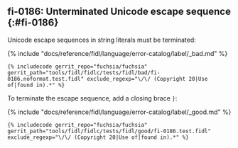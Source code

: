 ## fi-0186: Unterminated Unicode escape sequence {:#fi-0186}

Unicode escape sequences in string literals must be terminated:

{% include "docs/reference/fidl/language/error-catalog/label/_bad.md" %}

```fidl
{% includecode gerrit_repo="fuchsia/fuchsia" gerrit_path="tools/fidl/fidlc/tests/fidl/bad/fi-0186.noformat.test.fidl" exclude_regexp="\/\/ (Copyright 20|Use of|found in).*" %}
```

To terminate the escape sequence, add a closing brace `}`:

{% include "docs/reference/fidl/language/error-catalog/label/_good.md" %}

```fidl
{% includecode gerrit_repo="fuchsia/fuchsia" gerrit_path="tools/fidl/fidlc/tests/fidl/good/fi-0186.test.fidl" exclude_regexp="\/\/ (Copyright 20|Use of|found in).*" %}
```
